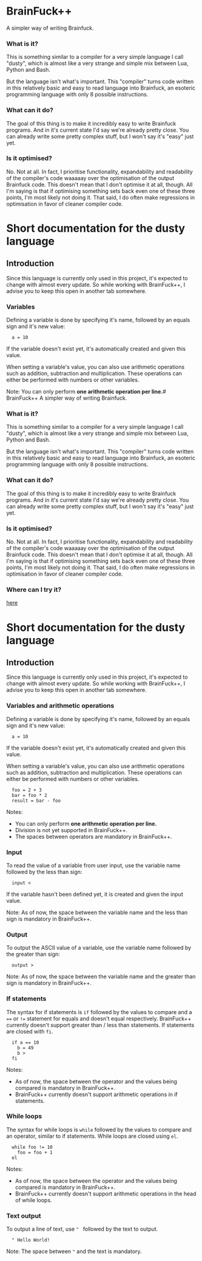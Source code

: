 # BrainFuck++
A simpler way of writing Brainfuck.

### What is it?
This is something similar to a compiler for a very simple language I call "dusty", which is almost like a very strange and simple mix between Lua, Python and Bash.

But the language isn't what's important. This "compiler" turns code written in this relatively basic and easy to read language into Brainfuck, an esoteric programming language with only 8 possible instructions.

### What can it do?
The goal of this thing is to make it incredibly easy to write Brainfuck programs. And in it's current state I'd say we're already pretty close. You can already write some pretty complex stuff, but I won't say it's "easy" just yet.

### Is it optimised?
No. Not at all. In fact, I prioritise functionality, expandability and readability of the compiler's code waaaaay over the optimisation of the output Brainfuck code. This doesn't mean that I don't optimise it at all, though. All I'm saying is that if optimising something sets back even one of these three points, I'm most likely not doing it. That said, I do often make regressions in optimisation in favor of cleaner compiler code.

# Short documentation for the dusty language

## Introduction
Since this language is currently only used in this project, it's expected to change with almost every update. So while working with BrainFuck++, I advise you to keep this open in another tab somewhere.

### Variables
Defining a variable is done by specifying it's name, followed by an equals sign and it's new value:
```
  a = 10
```
If the variable doesn't exist yet, it's automatically created and given this value.

When setting a variable's value, you can also use arithmetic operations such as addition, subtraction and multiplication. These operations can either be performed with numbers or other variables.

Note:
You can only perform **one arithmetic operation per line.**# BrainFuck++
A simpler way of writing Brainfuck.

### What is it?
This is something similar to a compiler for a very simple language I call "dusty", which is almost like a very strange and simple mix between Lua, Python and Bash.

But the language isn't what's important. This "compiler" turns code written in this relatively basic and easy to read language into Brainfuck, an esoteric programming language with only 8 possible instructions.

### What can it do?
The goal of this thing is to make it incredibly easy to write Brainfuck programs. And in it's current state I'd say we're already pretty close. You can already write some pretty complex stuff, but I won't say it's "easy" just yet.

### Is it optimised?
No. Not at all. In fact, I prioritise functionality, expandability and readability of the compiler's code waaaaay over the optimisation of the output Brainfuck code. This doesn't mean that I don't optimise it at all, though. All I'm saying is that if optimising something sets back even one of these three points, I'm most likely not doing it. That said, I do often make regressions in optimisation in favor of cleaner compiler code.

### Where can I try it?

[here](https://p2r3.github.io/brainfuckplusplus)

# Short documentation for the dusty language

## Introduction
Since this language is currently only used in this project, it's expected to change with almost every update. So while working with BrainFuck++, I advise you to keep this open in another tab somewhere.

### Variables and arithmetic operations
Defining a variable is done by specifying it's name, followed by an equals sign and it's new value:
```
  a = 10
```
If the variable doesn't exist yet, it's automatically created and given this value.

When setting a variable's value, you can also use arithmetic operations such as addition, subtraction and multiplication. These operations can either be performed with numbers or other variables.


```
  foo = 2 + 3
  bar = foo * 2
  result = bar - foo
```

Notes:
* You can only perform **one arithmetic operation per line.**
* Division is not yet supported in BrainFuck++.
* The spaces between operators are mandatory in BrainFuck++.

### Input
To read the value of a variable from user input, use the variable name followed by the less than sign:
```
  input <
```
If the variable hasn't been defined yet, it is created and given the input value.

Note: As of now, the space between the variable name and the less than sign is mandatory in BrainFuck++.

### Output
To output the ASCII value of a variable, use the variable name followed by the greater than sign:
```
  output >
```

Note: As of now, the space between the variable name and the greater than sign is mandatory in BrainFuck++.

### If statements
The syntax for if statements is `if` followed by the values to compare and a `==` or `!=` statement for equals and doesn't equal respectively. BrainFuck++ currently doesn't support greater than / less than statements. If statements are closed with `fi`.
```
  if a == 10
    b = 49
    b >
  fi
```

Notes:
* As of now, the space between the operator and the values being compared is mandatory in BrainFuck++.
* BrainFuck++ currently doesn't support arithmetic operations in if statements.

### While loops
The syntax for while loops is `while` followed by the values to compare and an operator, similar to if statements. While loops are closed using `el`.
```
  while foo != 10
    foo = foo + 1
  el
```

Notes:
* As of now, the space between the operator and the values being compared is mandatory in BrainFuck++.
* BrainFuck++ currently doesn't support arithmetic operations in the head of while loops.

### Text output
To output a line of text, use `" ` followed by the text to output.
```
  " Hello World!
```

Note: The space between `"` and the text is mandatory.

